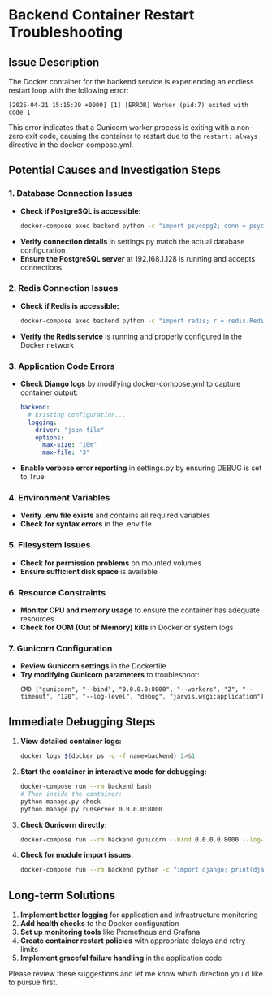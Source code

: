 # Backend Container Restart Troubleshooting

## Issue Description
The Docker container for the backend service is experiencing an endless restart loop with the following error:
```
[2025-04-21 15:15:39 +0000] [1] [ERROR] Worker (pid:7) exited with code 1
```

This error indicates that a Gunicorn worker process is exiting with a non-zero exit code, causing the container to restart due to the `restart: always` directive in the docker-compose.yml.

## Potential Causes and Investigation Steps

### 1. Database Connection Issues
- **Check if PostgreSQL is accessible:**
  ```bash
  docker-compose exec backend python -c "import psycopg2; conn = psycopg2.connect(dbname='database', user='olivier', password='tazmanland80', host='192.168.1.128', port='5432')"
  ```
- **Verify connection details** in settings.py match the actual database configuration
- **Ensure the PostgreSQL server** at 192.168.1.128 is running and accepts connections

### 2. Redis Connection Issues
- **Check if Redis is accessible:**
  ```bash
  docker-compose exec backend python -c "import redis; r = redis.Redis.from_url('redis://redis:6379/1'); r.ping()"
  ```
- **Verify the Redis service** is running and properly configured in the Docker network

### 3. Application Code Errors
- **Check Django logs** by modifying docker-compose.yml to capture container output:
  ```yaml
  backend:
    # Existing configuration...
    logging:
      driver: "json-file"
      options:
        max-size: "10m"
        max-file: "3"
  ```
- **Enable verbose error reporting** in settings.py by ensuring DEBUG is set to True

### 4. Environment Variables
- **Verify .env file exists** and contains all required variables
- **Check for syntax errors** in the .env file

### 5. Filesystem Issues
- **Check for permission problems** on mounted volumes
- **Ensure sufficient disk space** is available

### 6. Resource Constraints
- **Monitor CPU and memory usage** to ensure the container has adequate resources
- **Check for OOM (Out of Memory) kills** in Docker or system logs

### 7. Gunicorn Configuration
- **Review Gunicorn settings** in the Dockerfile
- **Try modifying Gunicorn parameters** to troubleshoot:
  ```
  CMD ["gunicorn", "--bind", "0.0.0.0:8000", "--workers", "2", "--timeout", "120", "--log-level", "debug", "jarvis.wsgi:application"]
  ```

## Immediate Debugging Steps

1. **View detailed container logs:**
   ```bash
   docker logs $(docker ps -q -f name=backend) 2>&1
   ```

2. **Start the container in interactive mode for debugging:**
   ```bash
   docker-compose run --rm backend bash
   # Then inside the container:
   python manage.py check
   python manage.py runserver 0.0.0.0:8000
   ```

3. **Check Gunicorn directly:**
   ```bash
   docker-compose run --rm backend gunicorn --bind 0.0.0.0:8000 --log-level debug jarvis.wsgi:application
   ```

4. **Check for module import issues:**
   ```bash
   docker-compose run --rm backend python -c "import django; print(django.__version__)"
   ```

## Long-term Solutions

1. **Implement better logging** for application and infrastructure monitoring
2. **Add health checks** to the Docker configuration
3. **Set up monitoring tools** like Prometheus and Grafana
4. **Create container restart policies** with appropriate delays and retry limits
5. **Implement graceful failure handling** in the application code

Please review these suggestions and let me know which direction you'd like to pursue first. 
